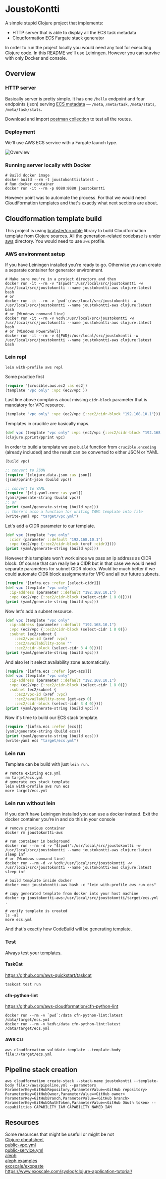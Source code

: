 # JoustoKontti

A simple stupid Clojure project that implements:
* HTTP server that is able to display all the ECS task metadata
* Cloudformation ECS Fargate stack generator

In order to run the project locally you would need any tool for executing Clojure code. In this README we'll use Leiningen. However you can survive with only Docker and console.

## Overview

### HTTP server

Basically server is pretty simple. It has one `/hello` endpoint and four endpoints (json) serving [ECS metadata](https://docs.aws.amazon.com/AmazonECS/latest/developerguide/task-metadata-endpoint-v3.html) &mdash; `/meta`, `/meta/task`, `/meta/stats`, `/meta/task/stats`.

Download and import [postman collection](doc/postman_collection.json) to test all the routes.

### Deployment

We'll use AWS ECS service with a Fargate launch type. 

![Overview](/doc/overview.jpg)

### Running server locally with Docker

```shell
# Build docker image
docker build --rm -t joustokontti:latest .
# Run docker container
docker run -it --rm -p 8080:8080 joustokontti
```

However point was to automate the process. For that we would need CloudFormation templates and that's exactly what next sections are about.

## Cloudformation template build

This project is using [brabster/crucible](https://github.com/brabster/crucible) library to build Cloudformation template from Clojure sources. All the generation-related codebase is under [aws](/aws) directory. You would need to use `aws` profile.

### AWS environment setup

If you have Leiningen installed you're ready to go. Otherwise you can create a separate container for generator environment.

```shell
# Make sure you're in a project directory and then
docker run -it --rm -v "$(pwd)":/usr/local/src/joustokontti -w /usr/local/src/joustokontti --name joustokontti-aws clojure:latest bash
# or
docker run -it --rm -v `pwd`:/usr/local/src/joustokontti -w /usr/local/src/joustokontti --name joustokontti-aws clojure:latest bash
# or (Windows command line)
docker run -it --rm -v %cd%:/usr/local/src/joustokontti -w /usr/local/src/joustokontti --name joustokontti-aws clojure:latest bash
# or (Windows PowerShell)
docker run -it --rm -v ${PWD}:/usr/local/src/joustokontti -w /usr/local/src/joustokontti --name joustokontti-aws clojure:latest bash
```

### Lein repl

```shell
lein with-profile aws repl
```
Some practice first
```clojure
(require '[crucible.aws.ec2 :as ec2])
(template "vpc only" :vpc (ec2/vpc ))
```
Last line above complains about missing `cidr-block` parameter that is mandatory for VPC resource.
```clojure
(template "vpc only" :vpc (ec2/vpc {::ec2/cidr-block "192.168.10.1"}))
```
Templates in crucible are basically maps.
```clojure
(def vpc (template "vpc only" :vpc (ec2/vpc {::ec2/cidr-block "192.168.10.1"})))
(clojure.pprint/pprint vpc)
```

In order to build a template we use `build` function from `crucible.encoding` (already included) and the result can be converted to either JSON or YAML
```clojure
(build vpc)

;; convert to JSON
(require '[clojure.data.json :as json])
(json/pprint-json (build vpc))

;; convert to YAML
(require '[clj-yaml.core :as yaml])
(yaml/generate-string (build vpc))
;; or
(print (yaml/generate-string (build vpc)))
;; there's also a function for writing YAML template into file
(write-yaml vpc "target/vpc.yml")
```

Let's add a CIDR parameter to our template.

```clojure
(def vpc (template "vpc only"
  :cidr (parameter ::default "192.168.10.1")
  :vpc (ec2/vpc {::ec2/cidr-block (xref :cidr)})))
(print (yaml/generate-string (build vpc)))
```

However this template won't work since we pass an ip address as CIDR block. Of course that can really be a CIDR but in that case we would need separate parameters for subnet CIDR blocks. Would be much better if we could automate CIDR block assignments for VPC and all our future subnets.

```clojure
(require '[infra.ecs :refer [select-cidr]])
(def vpc (template "vpc only"
  :ip-address (parameter ::default "192.168.10.1")
  :vpc (ec2/vpc {::ec2/cidr-block (select-cidr 1 8 0)})))
(print (yaml/generate-string (build vpc)))
```

Now let's add a subnet resource.

```clojure
(def vpc (template "vpc only"
  :ip-address (parameter ::default "192.168.10.1")
  :vpc (ec2/vpc {::ec2/cidr-block (select-cidr 1 8 0)})
  :subnet (ec2/subnet {
    ::ec2/vpc-id (xref :vpc)
    ::ec2/availability-zone ""
    ::ec2/cidr-block (select-cidr 3 4 0)})))
(print (yaml/generate-string (build vpc)))
```

And also let it select availability zone automatically.

```clojure
(require '[infra.ecs :refer [get-azs]])
(def vpc (template "vpc only"
  :ip-address (parameter ::default "192.168.10.1")
  :vpc (ec2/vpc {::ec2/cidr-block (select-cidr 1 8 0)})
  :subnet (ec2/subnet {
    ::ec2/vpc-id (xref :vpc)
    ::ec2/availability-zone (get-azs 0)
    ::ec2/cidr-block (select-cidr 3 4 0)})))
(print (yaml/generate-string (build vpc)))
```

Now it's time to build our ECS stack template.
```clojure
(require '[infra.ecs :refer [ecs]])
(yaml/generate-string (build ecs))
(print (yaml/generate-string (build ecs)))
(write-yaml ecs "target/ecs.yml")
```

### Lein run

Template can be build with just `lein run`.

```shell
# remote existing ecs.yml
rm target/ecs.yml
# generate ecs stack template
lein with-profile aws run ecs
more target/ecs.yml
```

### Lein run without lein

If you don't have Leiningen installed you can use a docker instead. Exit the docker container you're in and do this in your console

```shell
# remove previous container
docker rm joustokontti-aws

# run container in background
docker run --rm -d -v "$(pwd)":/usr/local/src/joustokontti -w /usr/local/src/joustokontti --name joustokontti-aws clojure:latest sleep inf
# or (Windows command line)
docker run --rm -d -v %cd%:/usr/local/src/joustokontti -w /usr/local/src/joustokontti --name joustokontti-aws clojure:latest sleep inf

# build template inside docker
docker exec joustokontti-aws bash -c "lein with-profile aws run ecs"

# copy generated template from docker into your host machine
docker cp joustokontti-aws:/usr/local/src/joustokontti/target/ecs.yml .

# verify template is created
ls -al
more ecs.yml
```

And that's exactly how CodeBuild will be generating template.

### Test

Always test your templates.

#### TaskCat

https://github.com/aws-quickstart/taskcat

```shell
taskcat test run
```

#### cfn-python-lint

https://github.com/aws-cloudformation/cfn-python-lint

```shell
docker run --rm -v `pwd`:/data cfn-python-lint:latest /data/target/ecs.yml
docker run --rm -v %cd%:/data cfn-python-lint:latest /data/target/ecs.yml
```

#### AWS CLI

```shell
aws cloudformation validate-template --template-body file://target/ecs.yml
```

## Pipeline stack creation

```shell
aws cloudformation create-stack --stack-name joustokontti --template-body file://aws/pipeline.yml --parameters ParameterKey=GitHubRepository,ParameterValue=<GitHub repository> ParameterKey=GitHubOwner,ParameterValue=<GitHub owner> ParameterKey=GitHubBranch,ParameterValue=<GitHub branch> ParameterKey=GitHubOAuthToken,ParameterValue=<GitHub OAuth token> --capabilities CAPABILITY_IAM CAPABILITY_NAMED_IAM
```

## Resources

Some resources that might be usefull or might be not  
[Clojure cheatsheet](https://clojure.org/api/cheatsheet)  
[public-vpc.yml](https://github.com/awslabs/aws-cloudformation-templates/blob/master/aws/services/ECS/FargateLaunchType/clusters/public-vpc.yml)  
[public-service.yml](https://github.com/awslabs/aws-cloudformation-templates/blob/master/aws/services/ECS/FargateLaunchType/services/public-service.yml)  
[aleph](https://github.com/ztellman/aleph)  
[aleph examples](https://aleph.io/examples/literate.html#aleph.examples.http)  
[exoscale/exopaste](https://github.com/exoscale/exopaste/)  
https://www.exoscale.com/syslog/clojure-application-tutorial/  
